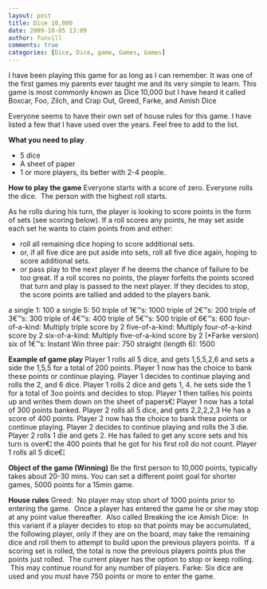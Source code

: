 ```yaml
---
layout: post
title: Dice 10,000
date: 2009-10-05 13:09
author: funvill
comments: true
categories: [Dice, Dice, game, Games, Games]
---
```

I have been playing this game for as long as I can remember.  It was one of the first games my parents ever taught me and its very simple to learn.
This game is most commonly known as Dice 10,000 but I have heard it called Boxcar, Foo, Zilch, and Crap Out, Greed, Farke, and Amish Dice

Everyone seems to have their own set of house rules for this game.
I have listed a few that I have used over the years. Feel free to add to the list.

<strong>What you need to play</strong>
<ul>
	<li>5 dice</li>
	<li>A sheet of paper</li>
	<li>1 or more players, its better with 2-4 people.</li>
</ul>
<strong>How to play the game</strong>
Everyone starts with a score of zero.
Everyone rolls the dice.  The person with the highest roll starts.

As he rolls during his turn, the player is looking to score points in the form of sets (see scoring below).
If a roll scores any points, he may set aside each set he wants to claim points from and either:
- roll all remaining dice hoping to score additional sets.
- or, if all five dice are put aside into sets, roll all five dice again, hoping to score additional sets.
- or pass play to the next player if he deems the chance of failure to be too great.
If a roll scores no points, the player forfeits the points scored that turn and play is passed to the next player.
If they decides to stop, the score points are tallied and added to the players bank.

a single 1:	100
a single 5:	50
triple of 1€™s:	1000
triple of 2€™s:	200
triple of 3€™s:	300
triple of 4€™s:	400
triple of 5€™s:	500
triple of 6€™s:	600
four-of-a-kind:	Multiply triple score by 2
five-of-a-kind:	Multiply four-of-a-kind score by 2
six-of-a-kind:	Multiply five-of-a-kind score by 2 (*Farke version)
six of 1€™s:	Instant Win
three pair:	750
straight (length 6):	1500

<strong>Example of game play</strong>
Player 1 rolls all 5 dice, and gets 1,5,5,2,6 and sets a side the 1,5,5 for a total of 200 points.
Player 1 now has the choice to bank these points or continue playing.
Player 1 decides to continue playing and rolls the 2, and 6 dice.
Player 1 rolls 2 dice and gets 1, 4. he sets side the 1 for a total of 3oo points and decides to stop.
Player 1 then tallies his points up and writes them down on the sheet of papers€¦ Player 1 now has a total of 300 points banked.
Player 2 rolls all 5 dice, and gets 2,2,2,2,3 He has a score of 400 points.
Player 2 now has the choice to bank these points or continue playing.
Player 2 decides to continue playing and rolls the 3 die.
Player 2 rolls 1 die and gets 2. He has failed to get any score sets and his turn is over€¦ the 400 points that he got for his first roll do not count.
Player 1 rolls all 5 dice€¦

<strong>Object of the game (Winning)</strong>
Be the first person to 10,000 points, typically takes about 20-30 mins.
You can set a different point goal for shorter games, 5000 points for a 15min game.

<strong>House rules</strong>
Greed:  No player may stop short of 1000 points prior to entering the game.  Once a player has entered the game he or she may stop at any point value thereafter.  Also called Breaking the ice
Amish Dice:  In this variant if a player decides to stop so that points may be accumulated, the following player, only if they are on the board, may take the remaining dice and roll them to attempt to build upon the previous players points.  If a scoring set is rolled, the total is now the previous players points plus the points just rolled.  The current player has the option to stop or keep rolling.  This may continue round for any number of players.
Farke: Six dice are used and you must have 750 points or more to enter the game.

